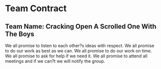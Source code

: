 # Team Contract

## Team Name: Cracking Open A Scrolled One With The Boys

We all promise to listen to each other?s ideas with respect.
We all promise to do our work as best as we can.
We all promise to do our work on time.
We all promise to ask for help if we need it.
We all promise to attend all meetings and if we can?t we will notify the group.
